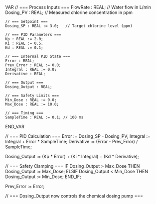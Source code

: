 VAR
    // === Process Inputs ===
    FlowRate : REAL;           // Water flow in L/min
    Dosing_PV : REAL;          // Measured chlorine concentration in ppm

    // === Setpoint ===
    Dosing_SP : REAL := 3.0;   // Target chlorine level (ppm)

    // === PID Parameters ===
    Kp : REAL := 2.0;
    Ki : REAL := 0.5;
    Kd : REAL := 0.1;

    // === Internal PID State ===
    Error : REAL;
    Prev_Error : REAL := 0.0;
    Integral : REAL := 0.0;
    Derivative : REAL;

    // === Output ===
    Dosing_Output : REAL;

    // === Safety Limits ===
    Min_Dose : REAL := 0.0;
    Max_Dose : REAL := 10.0;

    // === Timing ===
    SampleTime : REAL := 0.1; // 100 ms
END_VAR

// === PID Calculation ===
Error := Dosing_SP - Dosing_PV;
Integral := Integral + Error * SampleTime;
Derivative := (Error - Prev_Error) / SampleTime;

Dosing_Output := (Kp * Error) + (Ki * Integral) + (Kd * Derivative);

// === Safety Clamping ===
IF Dosing_Output > Max_Dose THEN
    Dosing_Output := Max_Dose;
ELSIF Dosing_Output < Min_Dose THEN
    Dosing_Output := Min_Dose;
END_IF;

Prev_Error := Error;

// === Dosing_Output now controls the chemical dosing pump ===
